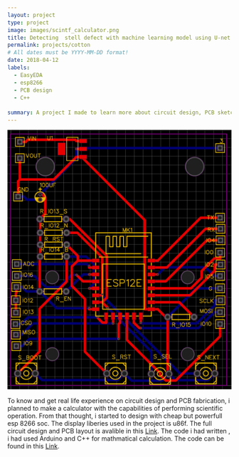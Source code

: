 ```yaml
---
layout: project
type: project
image: images/scintf_calculator.png
title: Detecting  stell defect with machine learning model using U-net Architecutre
permalink: projects/cotton
# All dates must be YYYY-MM-DD format!
date: 2018-04-12
labels:
  - EasyEDA
  - esp8266
  - PCB design
  - C++

summary: A project I made to learn more about circuit design, PCB sketching and coding with complex mathmatical model 
---
```


<div class="ui images">
  <img class="ui image" src="../images/scintf_calculator.png">
</div>



To know and get real life experience on circuit design and  PCB fabrication, i planned to make a calculator with the capabilities of performing scientific operation.
From that thought, i started to design with cheap but powerfull esp 8266 soc. The display liberies used in the project is u86f. The full circuit design and PCB layout is 
avalible in this [Link](https://easyeda.com/samiulextreem/Device_advance). The code i had written , i had used Arduino and C++ for mathmatical calculation. The code can be 
found in this [Link](https://github.com/samiulextreem/Device_advance).
